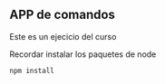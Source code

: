 ## APP de comandos

Este es un ejecicio del curso

Recordar instalar los paquetes de node

```
npm install
```